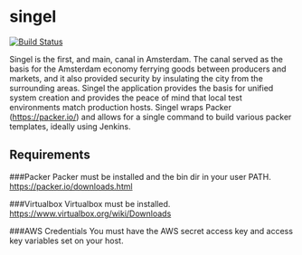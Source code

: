 # singel
[![Build Status](https://travis-ci.org/tas50/singel.svg)](https://travis-ci.org/tas50/singel)

Singel is the first, and main, canal in Amsterdam.  The canal served as the basis for the Amsterdam economy ferrying goods between producers and markets, and it also provided security by insulating the city from the surrounding areas.  Singel the application provides the basis for unified system creation and provides the peace of mind that local test environments match production hosts.  Singel wraps Packer (https://packer.io/) and allows for a single command to build various packer templates, ideally using Jenkins.

Requirements
------------
###Packer
Packer must be installed and the bin dir in your user PATH.  https://packer.io/downloads.html

###Virtualbox
Virtualbox must be installed. https://www.virtualbox.org/wiki/Downloads

###AWS Credentials
You must have the AWS secret access key and access key variables set on your host.
